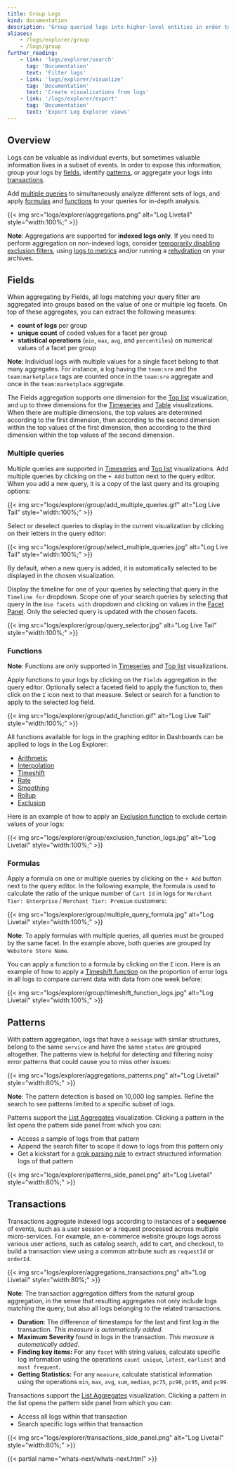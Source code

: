 ```yaml
---
title: Group Logs
kind: documentation
description: 'Group queried logs into higher-level entities in order to derive or consolidate information.'
aliases:
    - /logs/explorer/group
    - /logs/group
further_reading:
    - link: 'logs/explorer/search'
      tag: 'Documentation'
      text: 'Filter logs'
    - link: 'logs/explorer/visualize'
      tag: 'Documentation'
      text: 'Create visualizations from logs'
    - link: '/logs/explorer/export'
      tag: 'Documentation'
      text: 'Export Log Explorer views'
---
```


## Overview

Logs can be valuable as individual events, but sometimes valuable information lives in a subset of events. In order to expose this information, group your logs by [fields](#fields), identify [patterns](#patterns), or aggregate your logs into [transactions](#transactions).

Add [multiple queries](#multiple-queries) to simultaneously analyze different sets of logs, and apply [formulas](#formulas) and [functions](#functions) to your queries for in-depth analysis.

{{< img src="logs/explorer/aggregations.png" alt="Log Livetail" style="width:100%;" >}}

**Note**: Aggregations are supported for **indexed logs only**. If you need to perform aggregation on non-indexed logs, consider [temporarily disabling exclusion filters][1], using [logs to metrics][2] and/or running a [rehydration][3] on your archives.

## Fields

When aggregating by Fields, all logs matching your query filter are aggregated into groups based on the value of one or multiple log facets. On top of these aggregates, you can extract the following measures:

- **count of logs** per group
- **unique count** of coded values for a facet per group
- **statistical operations** (`min`, `max`, `avg`, and `percentiles`) on numerical values of a facet per group

**Note**: Individual logs with multiple values for a single facet belong to that many aggregates. For instance, a log having the `team:sre` and the `team:marketplace` tags are counted once in the `team:sre` aggregate and once in the `team:marketplace` aggregate.

The Fields aggregation supports one dimension for the [Top list][4] visualization, and up to three dimensions for the [Timeseries][5] and [Table](#nested-tables) visualizations. When there are multiple dimensions, the top values are determined according to the first dimension, then according to the second dimension within the top values of the first dimension, then according to the third dimension within the top values of the second dimension.

### Multiple queries

Multiple queries are supported in [Timeseries][5] and [Top list][4] visualizations. Add multiple queries by clicking on the `+ Add` button next to the query editor. When you add a new query, it is a copy of the last query and its grouping options:

{{< img src="logs/explorer/group/add_multiple_queries.gif" alt="Log Live Tail" style="width:100%;" >}}

Select or deselect queries to display in the current visualization by clicking on their letters in the query editor:

{{< img src="logs/explorer/group/select_multiple_queries.jpg" alt="Log Live Tail" style="width:100%;" >}}

By default, when a new query is added, it is automatically selected to be displayed in the chosen visualization.

Display the timeline for one of your queries by selecting that query in the `Timeline for` dropdown. Scope one of your search queries by selecting that query in the `Use facets with` dropdown and clicking on values in the [Facet Panel][6]. Only the selected query is updated with the chosen facets.

{{< img src="logs/explorer/group/query_selector.jpg" alt="Log Live Tail" style="width:100%;" >}}

### Functions

**Note**: Functions are only supported in [Timeseries][5] and [Top list][4] visualizations.

Apply functions to your logs by clicking on the `Fields` aggregation in the query editor. Optionally select a faceted field to apply the function to, then click on the `Σ` icon next to that measure. Select or search for a function to apply to the selected log field.

{{< img src="logs/explorer/group/add_function.gif" alt="Log Live Tail" style="width:100%;" >}}

All functions available for logs in the graphing editor in Dashboards can be applied to logs in the Log Explorer:

- [Arithmetic][7]
- [Interpolation][8]
- [Timeshift][9]
- [Rate][10]
- [Smoothing][11]
- [Rollup][12]
- [Exclusion][13]

Here is an example of how to apply an [Exclusion function][13] to exclude certain values of your logs:

{{< img src="logs/explorer/group/exclusion_function_logs.jpg" alt="Log Livetail" style="width:100%;" >}}

### Formulas

Apply a formula on one or multiple queries by clicking on the `+ Add` button next to the query editor. In the following example, the formula is used to calculate the ratio of the unique number of `Cart Id` in logs for `Merchant Tier: Enterprise` / `Merchant Tier: Premium` customers:

{{< img src="logs/explorer/group/multiple_query_formula.jpg" alt="Log Livetail" style="width:100%;" >}}

**Note**: To apply formulas with multiple queries, all queries must be grouped by the same facet. In the example above, both queries are grouped by `Webstore Store Name`.

You can apply a function to a formula by clicking on the `Σ` icon. Here is an example of how to apply a [Timeshift function][9] on the proportion of error logs in all logs to compare current data with data from one week before:

{{< img src="logs/explorer/group/timeshift_function_logs.jpg" alt="Log Livetail" style="width:100%;" >}}

## Patterns

With pattern aggregation, logs that have a `message` with similar structures, belong to the same `service` and have the same `status` are grouped altogether. The patterns view is helpful for detecting and filtering noisy error patterns that could cause you to miss other issues:

{{< img src="logs/explorer/aggregations_patterns.png" alt="Log Livetail" style="width:80%;" >}}

**Note**: The pattern detection is based on 10,000 log samples. Refine the search to see patterns limited to a specific subset of logs.

Patterns support the [List Aggregates](#list-aggregates-of-logs) visualization. Clicking a pattern in the list opens the pattern side panel from which you can:

- Access a sample of logs from that pattern
- Append the search filter to scope it down to logs from this pattern only
- Get a kickstart for a [grok parsing rule][3] to extract structured information logs of that pattern

{{< img src="logs/explorer/patterns_side_panel.png" alt="Log Livetail" style="width:80%;" >}}

## Transactions

Transactions aggregate indexed logs according to instances of a **sequence** of events, such as a user session or a request processed across multiple micro-services. For example, an e-commerce website groups logs across various user actions, such as catalog search, add to cart, and checkout, to build a transaction view using a common attribute such as `requestId` or `orderId`.

{{< img src="logs/explorer/aggregations_transactions.png" alt="Log Livetail" style="width:80%;" >}}

**Note**: The transaction aggregation differs from the natural group aggregation, in the sense that resulting aggregates not only include logs matching the query, but also all logs belonging to the related transactions.

- **Duration**: The difference of timestamps for the last and first log in the transaction. _This measure is automatically added_.
- **Maximum Severity** found in logs in the transaction. _This measure is automatically added_.
- **Finding key items:** For any `facet` with string values, calculate specific log information using the operations `count unique`, `latest`, `earliest` and `most frequent`.
- **Getting Statistics:** For any `measure`, calculate statistical information using the operations `min`, `max`, `avg`, `sum`, `median`, `pc75`, `pc90`, `pc95`, and `pc99`.

Transactions support the [List Aggregates](#list-aggregates-of-logs) visualization. Clicking a pattern in the list opens the pattern side panel from which you can:

- Access all logs within that transaction
- Search specific logs within that transaction

{{< img src="logs/explorer/transactions_side_panel.png" alt="Log Livetail" style="width:80%;" >}}

{{< partial name="whats-next/whats-next.html" >}}

[1]: /dashboards/guide/custom_time_frames
[2]: /logs/logs_to_metrics
[3]: /logs/log_configuration/processors/#grok-parser
[4]: /logs/explorer/visualize/#top-list
[5]: /logs/explorer/visualize/#timeseries
[6]: /logs/explorer/facets/#facet-panel
[7]: /dashboards/functions/arithmetic
[8]: /dashboards/functions/interpolation
[9]: /dashboards/functions/timeshift
[10]: /dashboards/functions/rate
[11]: /dashboards/functions/smoothing
[12]: /dashboards/functions/rollup
[13]: /dashboards/functions/exclusion
